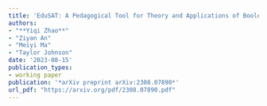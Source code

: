 ```yaml
---
title: 'EduSAT: A Pedagogical Tool for Theory and Applications of Boolean Satisfiability'
authors:
- "**Yiqi Zhao**"
- "Ziyan An"
- "Meiyi Ma"
- "Taylor Johnson"
date: '2023-08-15'
publication_types:
- working paper
publication: '*arXiv preprint arXiv:2308.07890*'
url_pdf: "https://arxiv.org/pdf/2308.07890.pdf"
---
```

